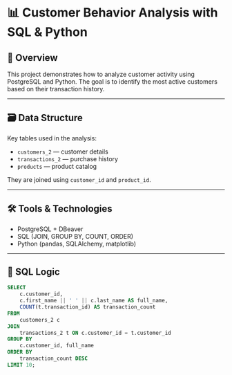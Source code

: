 # 📊 Customer Behavior Analysis with SQL & Python

## 📌 Overview
This project demonstrates how to analyze customer activity using PostgreSQL and Python. The goal is to identify the most active customers based on their transaction history.

---

## 🗃️ Data Structure

Key tables used in the analysis:
- `customers_2` — customer details
- `transactions_2` — purchase history
- `products` — product catalog

They are joined using `customer_id` and `product_id`.


---

## 🛠 Tools & Technologies
- PostgreSQL + DBeaver
- SQL (JOIN, GROUP BY, COUNT, ORDER)
- Python (pandas, SQLAlchemy, matplotlib)


---

## 🧠 SQL Logic

```sql
SELECT
    c.customer_id,
    c.first_name || ' ' || c.last_name AS full_name,
    COUNT(t.transaction_id) AS transaction_count
FROM
    customers_2 c
JOIN
    transactions_2 t ON c.customer_id = t.customer_id
GROUP BY
    c.customer_id, full_name
ORDER BY
    transaction_count DESC
LIMIT 10;
